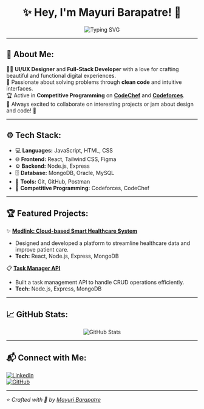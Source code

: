 <h1 align="center">✨ Hey, I'm Mayuri Barapatre! 👋</h1>

<p align="center">
  <img src="https://readme-typing-svg.demolab.com?font=Fira+Code&weight=500&size=20&duration=3000&pause=200&color=8A2BE2&center=true&vCenter=true&width=600&lines=UI%2FUX+Designer+%7C+Frontend+Developer;Backend+Developer+%7C+Node.js+%7C+Express+%7C+MongoDB;Competitive+Programmer+%7C+Codeforces+%7C+CodeChef;Passionate+about+Crafting+Digital+Experiences+%F0%9F%92%A1" alt="Typing SVG" />
</p>


---

## 🌟 About Me:

👩‍💻 **UI/UX Designer** and **Full-Stack Developer** with a love for crafting beautiful and functional digital experiences.  
🚀 Passionate about solving problems through **clean code** and intuitive interfaces.  
🏆 Active in **Competitive Programming** on [**CodeChef**](https://www.codechef.com/) and [**Codeforces**](https://codeforces.com/).  
💬 Always excited to collaborate on interesting projects or jam about design and code! 🎨  

---

## ⚙️ Tech Stack:

- 💻 **Languages:** JavaScript, HTML, CSS  
- 🌐 **Frontend:** React, Tailwind CSS, Figma
- ⚙️ **Backend:** Node.js, Express  
- 🗄️ **Database:** MongoDB, Oracle, MySQL 
- 🔧 **Tools:** Git, GitHub, Postman  
- 🤝 **Competitive Programming:** Codeforces, CodeChef  

---

## 🏆 Featured Projects:

✨ [**Medlink: Cloud-based Smart Healthcare System**](https://medlinkv2.vercel.app/)  
   - Designed and developed a platform to streamline healthcare data and improve patient care.  
   - **Tech:** React, Node.js, Express, MongoDB  

📋 [**Task Manager API**](https://github.com/yourusername/task-manager)  
   - Built a task management API to handle CRUD operations efficiently.  
   - **Tech:** Node.js, Express, MongoDB  

---

## 📈 GitHub Stats:

<p align="center">
  <img src="https://github-readme-stats.vercel.app/api?username=mayuri06b&show_icons=true&theme=radical" alt="GitHub Stats" />
</p>

---

## 📬 Connect with Me:

[![LinkedIn](https://img.shields.io/badge/LinkedIn-0A66C2?style=for-the-badge&logo=linkedin&logoColor=white)](https://www.linkedin.com/in/mayuri06b/)  
[![GitHub](https://img.shields.io/badge/GitHub-171515?style=for-the-badge&logo=github&logoColor=white)](https://github.com/mayuri06b/)  

---

⭐️ *Crafted with 💙 by [Mayuri Barapatre](https://github.com/mayuri06b)*  
